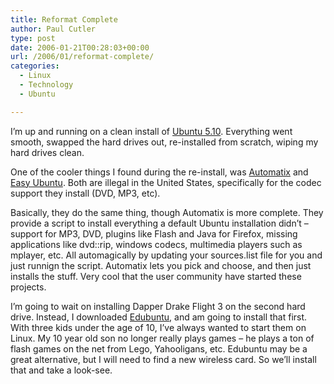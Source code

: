```yaml
---
title: Reformat Complete
author: Paul Cutler
type: post
date: 2006-01-21T00:28:03+00:00
url: /2006/01/reformat-complete/
categories:
  - Linux
  - Technology
  - Ubuntu

---
```

I&#8217;m up and running on a clean install of [Ubuntu 5.10][1]. Everything went smooth, swapped the hard drives out, re-installed from scratch, wiping my hard drives clean.

One of the cooler things I found during the re-install, was [Automatix][2] and [Easy Ubuntu][3]. Both are illegal in the United States, specifically for the codec support they install (DVD, MP3, etc).

Basically, they do the same thing, though Automatix is more complete. They provide a script to install everything a default Ubuntu installation didn&#8217;t &#8211; support for MP3, DVD, plugins like Flash and Java for Firefox, missing applications like dvd::rip, windows codecs, multimedia players such as mplayer, etc. All automagically by updating your sources.list file for you and just runnign the script. Automatix lets you pick and choose, and then just installs the stuff. Very cool that the user community have started these projects.

I&#8217;m going to wait on installing Dapper Drake Flight 3 on the second hard drive. Instead, I downloaded [Edubuntu][4], and am going to install that first. With three kids under the age of 10, I&#8217;ve always wanted to start them on Linux. My 10 year old son no longer really plays games &#8211; he plays a ton of flash games on the net from Lego, Yahooligans, etc. Edubuntu may be a great alternative, but I will need to find a new wireless card. So we&#8217;ll install that and take a look-see.

 [1]: http://www.ubuntu.com
 [2]: http://doc.gwos.org/index.php/Main_Page
 [3]: http://placelibre.ath.cx/keyes/index.php/2005/10/27/65-easy-ubuntu-24-beta
 [4]: http://www.edubuntu.org/